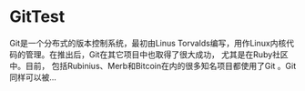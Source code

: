 # GitTest
Git是一个分布式的版本控制系统，最初由Linus Torvalds编写，用作Linux内核代码的管理。在推出后，Git在其它项目中也取得了很大成功，
尤其是在Ruby社区中。目前，
包括Rubinius、Merb和Bitcoin在内的很多知名项目都使用了Git
。Git同样可以被...

